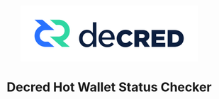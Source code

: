 <div align="center">
    <img src="decred_logo.png" alt="logo" width="400"/>
</div>
<h1 align="center">Decred Hot Wallet Status Checker</h1>
